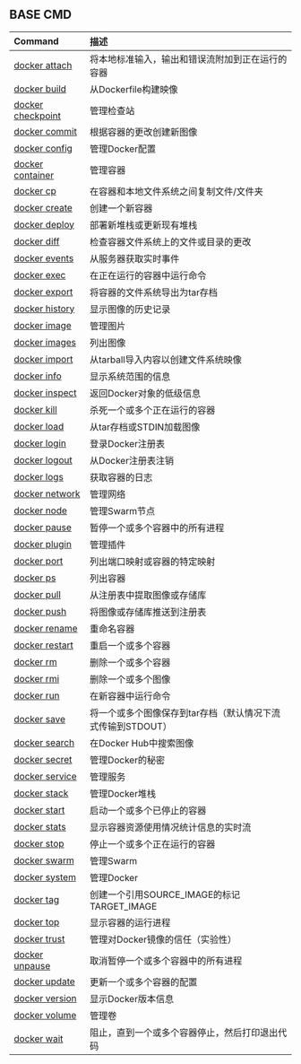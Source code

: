 ## BASE CMD

| Command | 描述 |
| :--- | :--- |
| [docker attach](https://docs.docker.com/v17.09/engine/reference/commandline/attach/) | 将本地标准输入，输出和错误流附加到正在运行的容器 |
| [docker build](https://docs.docker.com/v17.09/engine/reference/commandline/build/) | 从Dockerfile构建映像 |
| [docker checkpoint](https://docs.docker.com/v17.09/engine/reference/commandline/checkpoint/) | 管理检查站 |
| [docker commit](https://docs.docker.com/v17.09/engine/reference/commandline/commit/) | 根据容器的更改创建新图像 |
| [docker config](https://docs.docker.com/v17.09/engine/reference/commandline/config/) | 管理Docker配置 |
| [docker container](https://docs.docker.com/v17.09/engine/reference/commandline/container/) | 管理容器 |
| [docker cp](https://docs.docker.com/v17.09/engine/reference/commandline/cp/) | 在容器和本地文件系统之间复制文件/文件夹 |
| [docker create](https://docs.docker.com/v17.09/engine/reference/commandline/create/) | 创建一个新容器 |
| [docker deploy](https://docs.docker.com/v17.09/engine/reference/commandline/deploy/) | 部署新堆栈或更新现有堆栈 |
| [docker diff](https://docs.docker.com/v17.09/engine/reference/commandline/diff/) | 检查容器文件系统上的文件或目录的更改 |
| [docker events](https://docs.docker.com/v17.09/engine/reference/commandline/events/) | 从服务器获取实时事件 |
| [docker exec](https://docs.docker.com/v17.09/engine/reference/commandline/exec/) | 在正在运行的容器中运行命令 |
| [docker export](https://docs.docker.com/v17.09/engine/reference/commandline/export/) | 将容器的文件系统导出为tar存档 |
| [docker history](https://docs.docker.com/v17.09/engine/reference/commandline/history/) | 显示图像的历史记录 |
| [docker image](https://docs.docker.com/v17.09/engine/reference/commandline/image/) | 管理图片 |
| [docker images](https://docs.docker.com/v17.09/engine/reference/commandline/images/) | 列出图像 |
| [docker import](https://docs.docker.com/v17.09/engine/reference/commandline/import/) | 从tarball导入内容以创建文件系统映像 |
| [docker info](https://docs.docker.com/v17.09/engine/reference/commandline/info/) | 显示系统范围的信息 |
| [docker inspect](https://docs.docker.com/v17.09/engine/reference/commandline/inspect/) | 返回Docker对象的低级信息 |
| [docker kill](https://docs.docker.com/v17.09/engine/reference/commandline/kill/) | 杀死一个或多个正在运行的容器 |
| [docker load](https://docs.docker.com/v17.09/engine/reference/commandline/load/) | 从tar存档或STDIN加载图像 |
| [docker login](https://docs.docker.com/v17.09/engine/reference/commandline/login/) | 登录Docker注册表 |
| [docker logout](https://docs.docker.com/v17.09/engine/reference/commandline/logout/) | 从Docker注册表注销 |
| [docker logs](https://docs.docker.com/v17.09/engine/reference/commandline/logs/) | 获取容器的日志 |
| [docker network](https://docs.docker.com/v17.09/engine/reference/commandline/network/) | 管理网络 |
| [docker node](https://docs.docker.com/v17.09/engine/reference/commandline/node/) | 管理Swarm节点 |
| [docker pause](https://docs.docker.com/v17.09/engine/reference/commandline/pause/) | 暂停一个或多个容器中的所有进程 |
| [docker plugin](https://docs.docker.com/v17.09/engine/reference/commandline/plugin/) | 管理插件 |
| [docker port](https://docs.docker.com/v17.09/engine/reference/commandline/port/) | 列出端口映射或容器的特定映射 |
| [docker ps](https://docs.docker.com/v17.09/engine/reference/commandline/ps/) | 列出容器 |
| [docker pull](https://docs.docker.com/v17.09/engine/reference/commandline/pull/) | 从注册表中提取图像或存储库 |
| [docker push](https://docs.docker.com/v17.09/engine/reference/commandline/push/) | 将图像或存储库推送到注册表 |
| [docker rename](https://docs.docker.com/v17.09/engine/reference/commandline/rename/) | 重命名容器 |
| [docker restart](https://docs.docker.com/v17.09/engine/reference/commandline/restart/) | 重启一个或多个容器 |
| [docker rm](https://docs.docker.com/v17.09/engine/reference/commandline/rm/) | 删除一个或多个容器 |
| [docker rmi](https://docs.docker.com/v17.09/engine/reference/commandline/rmi/) | 删除一个或多个图像 |
| [docker run](https://docs.docker.com/v17.09/engine/reference/commandline/run/) | 在新容器中运行命令 |
| [docker save](https://docs.docker.com/v17.09/engine/reference/commandline/save/) | 将一个或多个图像保存到tar存档（默认情况下流式传输到STDOUT） |
| [docker search](https://docs.docker.com/v17.09/engine/reference/commandline/search/) | 在Docker Hub中搜索图像 |
| [docker secret](https://docs.docker.com/v17.09/engine/reference/commandline/secret/) | 管理Docker的秘密 |
| [docker service](https://docs.docker.com/v17.09/engine/reference/commandline/service/) | 管理服务 |
| [docker stack](https://docs.docker.com/v17.09/engine/reference/commandline/stack/) | 管理Docker堆栈 |
| [docker start](https://docs.docker.com/v17.09/engine/reference/commandline/start/) | 启动一个或多个已停止的容器 |
| [docker stats](https://docs.docker.com/v17.09/engine/reference/commandline/stats/) | 显示容器资源使用情况统计信息的实时流 |
| [docker stop](https://docs.docker.com/v17.09/engine/reference/commandline/stop/) | 停止一个或多个正在运行的容器 |
| [docker swarm](https://docs.docker.com/v17.09/engine/reference/commandline/swarm/) | 管理Swarm |
| [docker system](https://docs.docker.com/v17.09/engine/reference/commandline/system/) | 管理Docker |
| [docker tag](https://docs.docker.com/v17.09/engine/reference/commandline/tag/) | 创建一个引用SOURCE\_IMAGE的标记TARGET\_IMAGE |
| [docker top](https://docs.docker.com/v17.09/engine/reference/commandline/top/) | 显示容器的运行进程 |
| [docker trust](https://docs.docker.com/v17.09/engine/reference/commandline/trust/) | 管理对Docker镜像的信任（实验性） |
| [docker unpause](https://docs.docker.com/v17.09/engine/reference/commandline/unpause/) | 取消暂停一个或多个容器中的所有进程 |
| [docker update](https://docs.docker.com/v17.09/engine/reference/commandline/update/) | 更新一个或多个容器的配置 |
| [docker version](https://docs.docker.com/v17.09/engine/reference/commandline/version/) | 显示Docker版本信息 |
| [docker volume](https://docs.docker.com/v17.09/engine/reference/commandline/volume/) | 管理卷 |
| [docker wait](https://docs.docker.com/v17.09/engine/reference/commandline/wait/) | 阻止，直到一个或多个容器停止，然后打印退出代码 |

  


